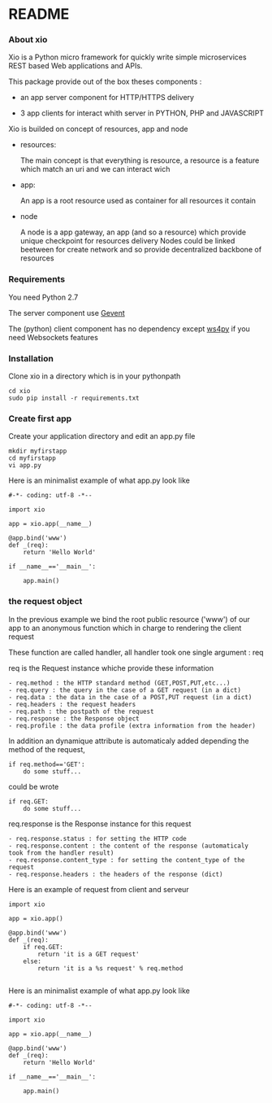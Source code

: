 # README #

### About xio

Xio is a Python micro framework for quickly write simple microservices REST based Web applications and APIs.

This package provide out of the box theses components :

- an app server component for HTTP/HTTPS delivery

- 3 app clients for interact whith server in PYTHON, PHP and JAVASCRIPT

Xio is builded on concept of resources, app and node

- resources:
    
    The main concept is that everything is resource, a resource is a feature which match an uri and we can interact wich 

- app:
    
    An app is a root resource used as container for all resources it contain

- node 

    A node is a app gateway, an app (and so a resource) which provide unique checkpoint for resources delivery
    Nodes could be linked beetween for create network and so provide decentralized backbone of resources 
    
    

### Requirements

You need Python 2.7

The server component use [Gevent ](https://pypi.python.org/pypi/gevent) 

The (python) client component has no dependency except [ws4py](https://pypi.python.org/pypi/ws4py/0.3.5) if you need Websockets features


### Installation

Clone xio in a directory which is in your pythonpath

```
cd xio
sudo pip install -r requirements.txt
```

### Create first app

Create your application directory and edit an app.py file

```
mkdir myfirstapp
cd myfirstapp
vi app.py
```

Here is an minimalist example of what app.py look like

```
#-*- coding: utf-8 -*--

import xio 

app = xio.app(__name__)

@app.bind('www')
def _(req):
    return 'Hello World'

if __name__=='__main__':

    app.main()
```


### the request object

In the previous example we bind the root public resource ('www') of our app to an anonymous function which in charge to rendering the client request

These function are called handler, all handler took one single argument : req 

req is the Request instance whiche provide these information

    - req.method : the HTTP standard method (GET,POST,PUT,etc...)
    - req.query : the query in the case of a GET request (in a dict)
    - req.data : the data in the case of a POST,PUT request (in a dict)
    - req.headers : the request headers
    - req.path : the postpath of the request
    - req.response : the Response object
    - req.profile : the data profile (extra information from the header)

In addition an dynamique attribute is automaticaly added depending the method of the request, 
```
if req.method=='GET':
    do some stuff...
``` 
could be wrote
```
if req.GET:
    do some stuff...
``` 
     

req.response is the Response instance for this request

    - req.response.status : for setting the HTTP code
    - req.response.content : the content of the response (automaticaly took from the handler result)
    - req.response.content_type : for setting the content_type of the request
    - req.response.headers : the headers of the response (dict)


Here is an example of request from client and serveur

```
import xio

app = xio.app()

@app.bind('www')
def _(req):
    if req.GET:
        return 'it is a GET request'
    else:
        return 'it is a %s request' % req.method


```

Here is an minimalist example of what app.py look like

```
#-*- coding: utf-8 -*--

import xio 

app = xio.app(__name__)

@app.bind('www')
def _(req):
    return 'Hello World'

if __name__=='__main__':

    app.main()
```


